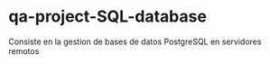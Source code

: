 # qa-project-SQL-database
Consiste en la gestion de bases de datos PostgreSQL en servidores remotos
